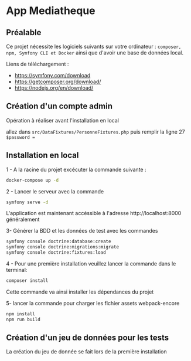 # App Mediatheque

## Préalable
Ce projet nécessite les logiciels suivants sur votre ordinateur : 
``composer, npm, Symfony CLI et Docker`` ainsi que d'avoir une base de données local.

Liens de téléchargement :

- https://symfony.com/download
- https://getcomposer.org/download/
- https://nodejs.org/en/download/

## Création d'un compte admin
Opération à réaliser avant l'installation en local

allez dans ``src/DataFixtures/PersonneFixtures.php`` puis remplir la ligne 27  ``$password =``


## Installation en local

1 - A la racine du projet excécuter la commande suivante : 
````bash
docker-compose up -d
````

2 - Lancer le serveur avec la commande
````bash
symfony serve -d
````
L'application est maintenant accéssible à l'adresse http://localhost:8000 généralement

3- Générer la BDD et les données de test avec les commandes
````bash
symfony console doctrine:database:create
symfony console doctrine:migrations:migrate
symfony console doctrine:fixtures:load
````

4 - Pour une première installation veuillez lancer la commande dans le terminal: 
```bash
composer install
```
Cette commande va ainsi installer les dépendances du projet 

5- lancer la commande pour charger les fichier assets webpack-encore
````bash
npm install
npm run build
````


## Création d'un jeu de données pour les tests
La création du jeu de donnée se fait lors de la première installation
 
